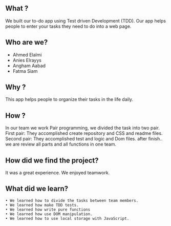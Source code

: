 

## What ?
We built our to-do app using Test driven Development (TDD). Our app helps people to enter your tasks they need to do into a web page.

## Who are we?
* Ahmed Elalmi
* Anies Elrayys
* Angham Aabad
* Fatma Siam

## Why ?
This app helps people to organize their tasks in the life daily.

## How ?
In our team we work Pair programming, we divided the task into two pair. First pair: They accomplished create repository and CSS and readme files. Second pair: They accomplished test and logic and Dom files. after finish.. we are review all parts and all functions in one team.
## How did we find the project?
It was a great experience. We enjoyed teamwork.
## What did we learn?
    • We learned how to divide the tasks between team members.
    • We learned how make TDD tests.
    • We learned how write pure functions
    • We learned how use DOM manipulation.
    • We learned how to use local storage with JavaScript.

